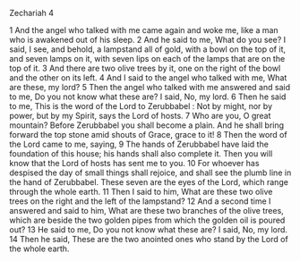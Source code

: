 Zechariah 4

1	And the angel who talked with me came again and woke me, like a man who is awakened out of his sleep.
2	And he said to me, What do you see? I said, I see, and behold, a lampstand all of gold, with a bowl on the top of it, and seven lamps on it, with seven lips on each of the lamps that are on the top of it.
3	And there are two olive trees by it, one on the right of the bowl and the other on its left.
4	And I said to the angel who talked with me, What are these, my lord?
5	Then the angel who talked with me answered and said to me, Do you not know what these are? I said, No, my lord.
6	Then he said to me, This is the word of the Lord to Zerubbabel : Not by might, nor by power, but by my Spirit, says the Lord of hosts.
7	Who are you, O great mountain? Before Zerubbabel you shall become a plain. And he shall bring forward the top stone amid shouts of Grace, grace to it!
8	Then the word of the Lord came to me, saying,
9	The hands of Zerubbabel have laid the foundation of this house; his hands shall also complete it. Then you will know that the Lord of hosts has sent me to you.
10	For whoever has despised the day of small things shall rejoice, and shall see the plumb line in the hand of Zerubbabel. These seven are the eyes of the Lord, which range through the whole earth.
11	Then I said to him, What are these two olive trees on the right and the left of the lampstand?
12	And a second time I answered and said to him, What are these two branches of the olive trees, which are beside the two golden pipes from which the golden oil is poured out?
13	He said to me, Do you not know what these are? I said, No, my lord.
14	Then he said, These are the two anointed ones who stand by the Lord of the whole earth.

